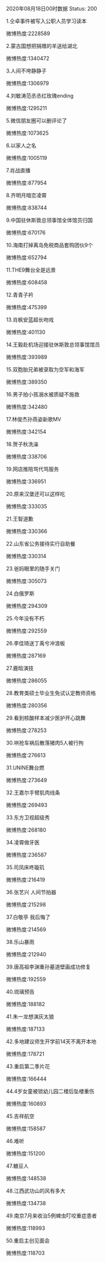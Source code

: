 2020年08月18日00时数据
Status: 200

1.仝卓事件被写入公职人员学习读本

微博热度:2228589

2.蒙古国想把捐赠的羊送给湖北

微博热度:1340472

3.人间不垮静静子

微博热度:1306979

4.刘敏涛范丞丞红玫瑰ending

微博热度:1295211

5.微信朋友圈可以删评论了

微博热度:1073625

6.以家人之名

微博热度:1005119

7.肖战直播

微博热度:877954

8.齐明月暗恋凌霄

微博热度:838744

9.中国驻休斯敦总领事馆全体馆员归国

微博热度:670176

10.海南打掉离岛免税商品套购团伙9个

微博热度:652794

11.THE9舞台全是远景

微博热度:608458

12.青青子衿

微博热度:475399

13.肖枫安蓝超长吻戏

微博热度:401130

14.王毅赴机场迎接驻休斯敦总领事馆馆员

微博热度:393989

15.双胞胎兄弟被录取为空军和海军

微博热度:389350

16.男子拍小孩溺水被质疑不施救

微博热度:342480

17.林俊杰孙燕姿新歌MV

微博热度:342154

18.贺子秋洗澡

微博热度:338706

19.网店推陪骂代骂服务

微博热度:336951

20.原来汉堡还可以这样吃

微博热度:333035

21.王智道歉

微博热度:330366

22.山东省公务接待实行自助餐

微博热度:330314

23.爸妈眼里的随手关门

微博热度:305073

24.白俄罗斯

微博热度:294309

25.今年没有不朽

微博热度:292559

26.李佳琦送丁禹兮冲浪板

微博热度:287169

27.鹿晗演技

微博热度:286055

28.教育类硕士毕业生免试认定教师资格

微博热度:280356

29.看到核酸样本减少医护开心跳舞

微博热度:278253

30.哄抢车祸后散落猪肉5人被行拘

微博热度:276613

31.UNINE舞台燃

微博热度:273649

32.王嘉尔手臂肌肉线条

微博热度:269493

33.东方卫视超级秀

微博热度:268180

34.凌霄做牙医

微博热度:236587

35.司凤床咚璇玑

微博热度:216419

36.张艺兴 人间节拍器

微博热度:215298

37.白敬亭 我后悔了

微博热度:214569

38.乐山暴雨

微博热度:212940

39.唐高祖李渊重孙墓道壁画成功修复

微博热度:192559

40.琉璃预告

微博热度:188182

41.朱一龙想演灰太狼

微博热度:187133

42.多地建议师生开学前14天不离开本地

微博热度:178721

43.重启第二季片花

微博热度:166444

44.4岁女童被锁幼儿园二楼后坠楼重伤

微博热度:160893

45.吉祥航空

微博热度:158587

46.难听

微博热度:151200

47.糖豆人

微博热度:148538

48.江西武功山的风有多大

微博热度:134738

49.南京7月来收治5例蜱虫叮咬重症患者

微博热度:118993

50.重启主创见面会

微博热度:118703

